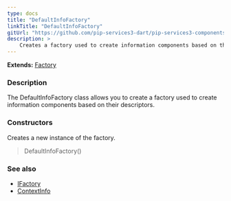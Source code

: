 ```yaml
---
type: docs
title: "DefaultInfoFactory"
linkTitle: "DefaultInfoFactory"
gitUrl: "https://github.com/pip-services3-dart/pip-services3-components-dart"
description: >
    Creates a factory used to create information components based on their descriptors.
---
```


**Extends:** [Factory](../../build/factory)

### Description

The DefaultInfoFactory class allows you to create a factory used to create information components based on their descriptors.

### Constructors
Creates a new instance of the factory.

> DefaultInfoFactory()
 
### See also 

- [IFactory](../../build/ifactory)
- [ContextInfo](context_info)
